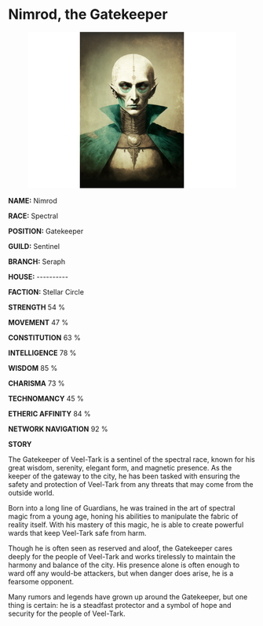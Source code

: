 # Nimrod, the Gatekeeper

<figure><img src="../../.gitbook/assets/Nimrod, the Gatekeeper.png" alt=""><figcaption></figcaption></figure>

**NAME:**                                    Nimrod

**RACE:**                                      Spectral

**POSITION:**                              Gatekeeper



**GUILD:**                                       Sentinel

**BRANCH:**                                   Seraph

**HOUSE:**                                    ----------



**FACTION:**                                  Stellar Circle



**STRENGTH**                                54 %     &#x20;

**MOVEMENT**                             47 %

**CONSTITUTION**                      63 %



**INTELLIGENCE**                          78 %

**WISDOM**                                   85 %

**CHARISMA**                               73 %



**TECHNOMANCY**                     45 %                   &#x20;

**ETHERIC AFFINITY**                 84 %

**NETWORK NAVIGATION**          92 %



**STORY**

The Gatekeeper of Veel-Tark is a sentinel of the spectral race, known for his great wisdom, serenity, elegant form, and magnetic presence. As the keeper of the gateway to the city, he has been tasked with ensuring the safety and protection of Veel-Tark from any threats that may come from the outside world.

Born into a long line of Guardians, he was trained in the art of spectral magic from a young age, honing his abilities to manipulate the fabric of reality itself. With his mastery of this magic, he is able to create powerful wards that keep Veel-Tark safe from harm.

Though he is often seen as reserved and aloof, the Gatekeeper cares deeply for the people of Veel-Tark and works tirelessly to maintain the harmony and balance of the city. His presence alone is often enough to ward off any would-be attackers, but when danger does arise, he is a fearsome opponent.

Many rumors and legends have grown up around the Gatekeeper, but one thing is certain: he is a steadfast protector and a symbol of hope and security for the people of Veel-Tark.


